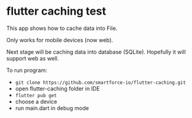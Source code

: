# flutter caching test

This app shows how to cache data into File. 

Only works for mobile devices (now web).

Next stage will be caching data into database (SQLite). Hopefully it will support web as well.

To run program:
- ```git clone https://github.com/smartforce-io/flutter-caching.git```
- open flutter-caching folder in IDE
- ```flutter pub get```
- choose a device
- run main.dart in debug mode
